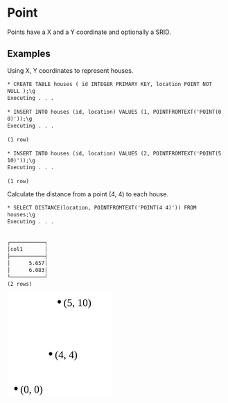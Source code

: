 # Point #

Points have a X and a Y coordinate and optionally a SRID.

## Examples ##

Using X, Y coordinates to represent houses.

    * CREATE TABLE houses ( id INTEGER PRIMARY KEY, location POINT NOT NULL );\g
    Executing . . .

    * INSERT INTO houses (id, location) VALUES (1, POINTFROMTEXT('POINT(0 0)'));\g
    Executing . . .

    (1 row)

    * INSERT INTO houses (id, location) VALUES (2, POINTFROMTEXT('POINT(5 10)'));\g
    Executing . . .

    (1 row)

Calculate the distance from a point (4, 4) to each house.

    * SELECT DISTANCE(location, POINTFROMTEXT('POINT(4 4)')) FROM houses;\g
    Executing . . .


    ┌───────────┐
    │col1       │
    ├───────────┤
    │      5.657│
    │      6.083│
    └───────────┘
    (2 rows)

![Points](point.svg)
